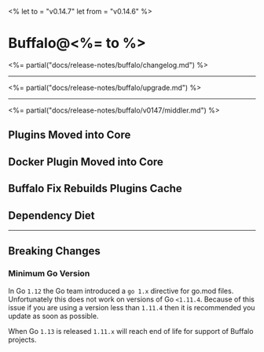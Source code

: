 <%
let to = "v0.14.7"
let from = "v0.14.6"
%>

# Buffalo@<%= to %>

<%= partial("docs/release-notes/buffalo/changelog.md") %>

---

<%= partial("docs/release-notes/buffalo/upgrade.md") %>

---

<%= partial("docs/release-notes/buffalo/v0147/middler.md") %>

## Plugins Moved into Core

## Docker Plugin Moved into Core

## Buffalo Fix Rebuilds Plugins Cache


## Dependency Diet

---

## Breaking Changes

### Minimum Go Version

In Go `1.12` the Go team introduced a `go 1.x` directive for go.mod files. Unfortunately this does not work on versions of Go `<1.11.4`. Because of this issue if you are using a version less than `1.11.4` then it is recommended you update as soon as possible.

When Go `1.13` is released `1.11.x` will reach end of life for support of Buffalo projects.
